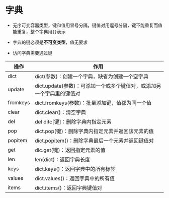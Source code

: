 # 字典
* 无序可变容器类型，键和值用冒号分隔，键值对用逗号分隔，键不能重复而值能重复，整个字典用`{}`表示

* 字典的键必须是**不可变类型**，值无要求

* 访问字典需要通过键

|操作|作用|
|-|-|
|dict|dict(参数)：创建一个字典，缺省为创建一个空字典|
|update|dict.update(参数)：可添加一个或多个键值对，或添加另一个字典里的键值对|
|fromkeys|dict.fromkeys(参数)：批量添加键，值都为同一个值|
|clear|dict.clear()：清空字典|
|del|del ditc[键]：删除字典内指定元素|
|pop|dict.pop(键)：删除字典内指定元素并返回该元素的值|
|popitem|dict.popitem()：删除字典最后一个元素并返回键值对|
|get|dic.get(键)：返回指定元素的值|
|len|len(dict)：返回字典长度|
|keys|dict.keys()：返回字典中的所有标签|
|values|dict.values()：返回字典中的所有值|
|items|dict.items()：返回字典键值对|
